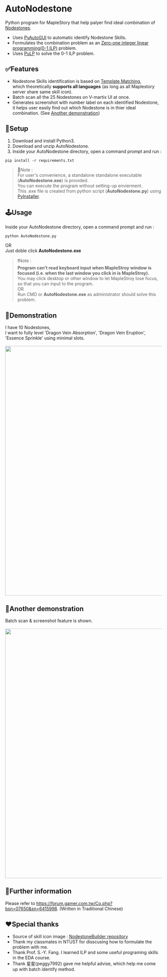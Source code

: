 # AutoNodestone
Python program for MapleStory that help palyer find ideal combination of [Nodestones](https://maplestory.nexon.net/micro-site/59387).

- Uses [PyAutoGUI](https://pypi.org/project/PyAutoGUI/) to automatic identify Nodestone Skills.
- Formulates the combination problem as an [Zero-one integer linear programming(0-1 ILP)](https://en.wikipedia.org/wiki/Integer_programming#Variants) problem.
- Uses [PuLP](https://pypi.org/project/PuLP/) to solve the 0-1 ILP problem.

## ✅Features
- Nodestone Skills identification is based on [Template Matching](https://docs.opencv.org/4.x/d4/dc6/tutorial_py_template_matching.html), \
which theoretically **supports all languages** (as long as all Maplestory server share same skill icon).
- Batch scan all the 25 Nodestones on V-martix UI at once.
- Generates screenshot with number label on each identified Nodestone, \
it helps user easily find out which Nodestone is in thier ideal combination. (See [Another demonstration](#another-demonstration))

## 🔨Setup 
1. Download and install Python3.
2. Download and unzip AutoNodestone.
3. Inside your AutoNodestone directory, open a command prompt and run : 
```
pip install -r requirements.txt
```
>🙌Note :\
>For user's convenience, a standalone standalone executable (**AutoNodestone.exe**) is provided.\
>You can execute the program without setting-up envierment.\
>This .exe file is created from python script (**AutoNodestone.py**) using [PyInstaller](https://pypi.org/project/pyinstaller/).



## 🕹Usage
Inside your AutoNodestone directory, open a command prompt and run : 
```
python AutoNodestone.py
```
OR\
Just doble click **AutoNodestone.exe**

>❗Note :\
>**Program can't read keyboard input when MapleStroy window is focused (i.e. when the last window you click in is MapleStroy).**\
>You may click desktop or other window to let MapleStroy lose focus, so that you can input to the program.\
>OR\
>Run CMD or **AutoNodestone.exe** as administrator should solve this problem.

 
 
## 👀Demonstration
I have 10 Nodestones, \
I want to fully level 'Dragon Vein Absorption', 'Dragon Vein Eruption', 'Essence Sprinkle' using minimal slots.\
\
<img src="https://github.com/gene5487/AutoNodestone/blob/master/demonstration.gif" width="800">



## 👀Another demonstration 
Batch scan & screenshot feature is shown.\
\
<img src="https://github.com/gene5487/AutoNodestone/blob/master/demonstration_batchscan.gif" width="800">




## 📃Further information
Please refer to https://forum.gamer.com.tw/Co.php?bsn=07650&sn=6415998. (Written in Traditional Chinese)



## ❤Special thanks
- Source of skill icon image : [NodestoneBuilder repository](https://github.com/PhantasmicSky/NodestoneBuilder)
- Thank my classmates in NTUST for disscusing how to formulate the problem with me.
- Thank Prof. S.-Y. Fang. I learned ILP and some useful programing skills in the EDA course.
- Thank 星星(peggy7992) gave me helpful advise, which help me come up with batch identify method.

